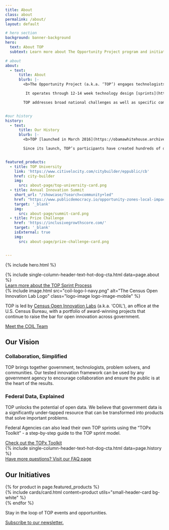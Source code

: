 ```yaml
---
title: About
class: about
permalink: /about/
layout: default

# hero section
background: banner-background
hero:
  text: About TOP
  subtext: Learn more about The Opportunity Project program and initiatives.

# about
about:
  - text:
      title: About
      blurb: |-
        <b>The Opportunity Project (a.k.a. ‘TOP’) engages technologists, government, and communities to prototype digital products</b> that solve real-world problems with open data.<br><br>

         It operates through 12-14 week technology design [sprints](https://opportunity.census.gov/sprints/), focused on the nation’s toughest challenges, from the opioid crisis and disaster relief to improving STEM education and workforce development. To date, over 200 digital [products](https://opportunity.census.gov/showcase/) have been created, using [open data](https://opportunity.census.gov/data/) to serve families, businesses, local leaders, and communities nationwide.<br><br>

        TOP addresses broad national challenges as well as specific community and regional challenges, such as those facing Puerto Rico or Indigenous Communities.


#our history
history:
  - text:
      title: Our History
      blurb: |-
        <b>TOP [launched in March 2016](https://obamawhitehouse.archives.gov/the-press-office/2016/03/07/fact-sheet-white-house-launches-opportunity-project-utilizing-open-data) as a White House initiative</b> to put data and tools in the hands of the American people to help them navigate critical issues facing the nation. In 2017, the U.S. Department of Commerce took up leadership of TOP, led by the U.S. Census Bureau’s Census Open Innovation Labs. Since then, the program has grown in scope and impact, and is now a widely used model for collaborative problem solving through open data, technology, and human-centered design.<br><br>

        Since its launch, TOP’s participants have created hundreds of digital products. Today, TOP has been referenced as a best practice in policies like the [Federal Data Strategy](https://strategy.data.gov/), [President’s Management Agenda](https://www.whitehouse.gov/omb/management/pma/), [performance.gov](http://performance.gov), [Department of Commerce’s Strategic Plan](https://www.commerce.gov/about/strategic-plan), [Task Force on Agriculture and Rural Prosperity Report](https://www.usda.gov/sites/default/files/documents/rural-prosperity-report.pdf), and many others. It is a key mechanism supporting implementation of the Foundations for Evidence Based Policy Making Act (“[The Evidence Act](https://www.congress.gov/bill/115th-congress/house-bill/4174)”).


featured_products:
  - title: TOP University
    link: 'https://www.citivelocity.com/citybuilder/eppublic/cb'
    href: city-builder
    img:
      src: about-page/top-university-card.png
  - title: Annual Innovation Summit
    short_url: "/showcase/?search=community+led"
    href: "https://www.publicdemocracy.io/opportunity-zones-local-impact"
    target: '_blank'
    img:
      src: about-page/summit-card.png
  - title: Prize Challenge
    href: 'https://inclusivegrowthscore.com/'
    target: '_blank'
    isExternal: true
    img:
      src: about-page/prize-challenge-card.png


---
```


{% include hero.html %}
<section class="bg-blue about-bg md">
  <div class="header-text-hot-dog">
{% include single-column-header-text-hot-dog-cta.html data=page.about %}

  <div class="display-flex flex-justify-center margin-top-4">
      <a href="https://opportunity.census.gov/our-process/" target="_blank"
        class="usa-button text-ink margin-top-2 tablet:padding-y-2 padding-x-205 usa-button--outline  .outline-1px.outline-black  tablet:margin-top-4 site-button bg-white text-underline">
        Learn more about the TOP Sprint Process
      </a>
    </div>
    </div>
</section>

<section class="bg-base-lighter" id="coil-intro">
<div class="coil-intro-container grid-container display-flex margin-0 width-full">
    <div class="img-container bg-white display-flex flex-justify-center flex-align-center tablet:order-last tablet:margin-top-0 ">
      <span>{% include image.html src="coil-logo-l-navy.png" alt="The Census Open Innovation Lab Logo" class="logo-image logo-image-mobile" %}</span>
    </div>
    <div class="content-container tablet:margin-y-4">
      <p class="text-white margin-top-5 tablet:margin-top-0 margin-top-7 margin-bottom-2">TOP is led by <a class="text-white" href="https://coil.census.gov/">Census Open Innovation Labs</a> (a.k.a. ‘COIL’), an office at the U.S. Census Bureau, with a portfolio of award-winning projects that continue to raise the bar for open innovation across government.</p>
      <a href="https://coil.census.gov/about/" class="text-white">Meet the COIL Team</a>
    </div>
  </div>
</section>

<section class="vision full-width-screen-spilt bg-base-lighter">
  <div class="contained-container  desktop:padding-top-15 desktop:padding-bottom-8">
    <h2 class="desktop:padding-left-1">Our Vision</h2>
  </div>
  <div
  class="padding-top-0 padding-bottom-8 desktop:padding-bottom-15 display-flex flex-column flex-justify-end semi-cta-block">
    <div class="radius-right-pill semi-cta bg-white  padding-y-205 margin-bottom-3 tablet:margin-bottom-6 desktop:padding-left-9 desktop:margin-bottom-6">
      <div class="grid-container padding-x-0 tablet:padding-x-9  desktop:padding-bottom-0">
      <h3>Collaboration, Simplified</h3>
        <p>TOP brings together government, technologists, problem solvers, and communities. Our tested innovation framework can be used by any government agency to encourage collaboration and ensure the public is at the heart of the results. </p>
      </div>
    </div>
    <div class="radius-right-pill semi-cta bg-white  padding-y-205 margin-bottom-4 tablet:margin-bottom-9 desktop:padding-left-9 desktop:padding-bottom-3">
      <div class="grid-container padding-x-0 tablet:padding-x-9 desktop:padding-bottom-0">
      <h3>Federal Data, Explained</h3>
        <p>TOP unlocks the potential of open data. We believe that government data is a significantly under-tapped resource that can be transformed into products that solve important problems.</p>
      </div>
    </div>
    <div class="radius-left-pill semi-cta bg-white  padding-y-205 margin-left-3 flex-align-self-end">
      <div class="grid-container padding-x-4 tablet:padding-x-9 desktop:padding-bottom-3">
        <p>Federal Agencies can also lead their own TOP sprints using the “TOPx Toolkit” - a step-by-step guide to the TOP sprint model.</p>
      <a href="{{site.baseurl}}/topx-toolkit/" target="_blank"
        class="text-ink padding-y-1 margin-top-4">
        Check out the TOPx Toolkit
      </a>
      </div>
    </div>
  </div>
</section>

<section class="bg-blue history-bg" id="history">
  <div class="header-text-hot-dog">
    {% include single-column-header-text-hot-dog-cta.html data=page.history %}
    <div class="display-flex flex-justify-center margin-top-4">
      <a href="https://opportunity.census.gov/faqs/" target="_blank"
        class="usa-button text-ink margin-top-2 tablet:padding-y-2 padding-x-205 usa-button--outline  .outline-1px.outline-black  tablet:margin-top-4 site-button bg-white text-underline">
        Have more questions? Visit our FAQ page
      </a>
    </div>
  </div>
</section>

<section class="bg-base-lighter initiatives full-width-screen-spilt tablet:padding-top-2 desktop:padding-top-7">
  <div class="contained-container">
  <h2 class="margin-bottom-2 tablet:margin-bottom-4 desktop:margin-bottom-8 text-center">Our Initiatives</h2>
  <div class="initiatives-container grid-row grid-gap-lg
  flex-wrap flex-justify-center tablet:margin-bottom-3 desktop:margin-bottom-10">
    {% for product in page.featured_products %}
    <div class="usa-media-block__background-image-portrait margin-bottom-4">
      {% include cards/card.html content=product utils="small-header-card bg-white" %}
    </div>
    {% endfor %}
  </div>
  </div>
  <div
  class="tablet:margin-top-105 padding-bottom-9 desktop:padding-bottom-15 display-flex flex-justify-end semi-cta-block">
  <div class="radius-left-pill semi-cta bg-white margin-left-4 padding-y-205 tablet:margin-left-0">
      <div class="grid-container padding-x-4 desktop:padding-left-9 desktop:padding-bottom-3">
        <p>Stay in the loop of TOP events and opportunities.</p>
      <a href="https://public.govdelivery.com/accounts/USCENSUS/signup/16610" target="_blank"
        class="text-ink padding-y-1 margin-top-4">
        Subscribe to our newsletter.
      </a>
      </div>
    </div>
    </div>
</section>